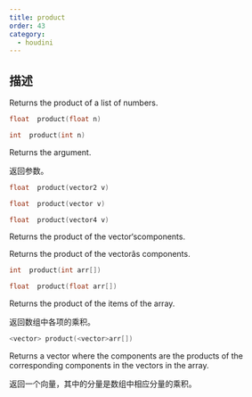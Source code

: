 ```yaml
---
title: product
order: 43
category:
  - houdini
---
```

    
## 描述

Returns the product of a list of numbers.

```c
float  product(float n)
```

```c
int  product(int n)
```

Returns the argument.

返回参数。

```c
float  product(vector2 v)
```

```c
float  product(vector v)
```

```c
float  product(vector4 v)
```

Returns the product of the vector‘scomponents.

Returns the product of the vectorâs components.

```c
int  product(int arr[])
```

```c
float  product(float arr[])
```

Returns the product of the items of the array.

返回数组中各项的乘积。

```c
<vector> product(<vector>arr[])
```

Returns a vector where the components are the products of the corresponding
components in the vectors in the array.

返回一个向量，其中的分量是数组中相应分量的乘积。

